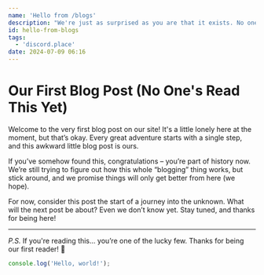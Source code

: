 ```yaml
---
name: 'Hello from /blogs'
description: "We're just as surprised as you are that it exists. No one's read it yet, but hey, every journey starts with one awkward step, right? Stay tuned for more (hopefully better) posts!"
id: hello-from-blogs
tags:
  - 'discord.place'
date: 2024-07-09 06:16
---
```


# Our First Blog Post (No One's Read This Yet)

Welcome to the very first blog post on our site! It's a little lonely here at the moment, but that’s okay. Every great adventure starts with a single step, and this awkward little blog post is ours.

If you’ve somehow found this, congratulations – you’re part of history now. We’re still trying to figure out how this whole “blogging” thing works, but stick around, and we promise things will only get better from here (we hope).

For now, consider this post the start of a journey into the unknown. What will the next post be about? Even we don’t know yet. Stay tuned, and thanks for being here!

---

*P.S.* If you're reading this... you’re one of the lucky few. Thanks for being our first reader! 👀

```js
console.log('Hello, world!');
```